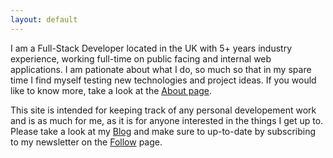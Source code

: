 ```yaml
---
layout: default
---
```


I am a Full-Stack Developer located in the UK with 5+ years industry experience, working full-time on public facing and internal web applications. I am pationate about what I do, so much so that in my spare time I find myself testing new technologies and project ideas. If you would like to know more, take a look at the [About page](/about/).

This site is intended for keeping track of any personal developement work and is as much for me, as it is for anyone interested in the things I get up to. Please take a look at my [Blog](/blog/) and make sure to up-to-date by subscribing to my newsletter on the [Follow](/follow/) page.
